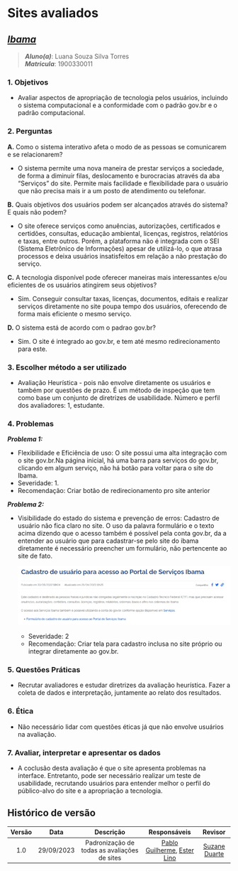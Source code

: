 # **Sites avaliados**

## [_Ibama_](https://www.gov.br/ibama/pt-br)

> **_Aluno(a)_**: Luana Souza Silva Torres  
> **_Matricula_**: 1900330011  

### **1. Objetivos**

* Avaliar aspectos de apropriação de tecnologia pelos usuários, incluindo o sistema computacional e a conformidade com o padrão gov.br e o padrão computacional.

### **2. Perguntas**

**A.** Como o sistema interativo afeta o modo de as pessoas se comunicarem e se relacionarem?

* O sistema permite uma nova maneira de prestar serviços a sociedade, de forma a diminuir filas, deslocamento e burocracias através da aba “Serviços” do site. Permite
mais facilidade e flexibilidade para o usuário que não precisa mais ir a um posto de atendimento ou telefonar.

**B.** Quais objetivos dos usuários podem ser alcançados através do sistema? E quais não podem?

* O site oferece serviços como anuências, autorizações, certificados e certidões, consultas, educação ambiental, licenças, registros, relatórios e taxas, entre outros.
Porém, a plataforma não é integrada com o SEI (Sistema Eletrônico de Informações) apesar de utilizá-lo, o que atrasa processos e deixa usuários insatisfeitos em relação
a não prestação do serviço.

**C.** A tecnologia disponível pode oferecer maneiras mais interessantes e/ou eficientes de os usuários atingirem seus objetivos?

* Sim. Conseguir consultar taxas, licenças, documentos, editais e realizar serviços diretamente no site poupa tempo dos usuários, oferecendo de forma mais eficiente o mesmo serviço.

**D.** O sistema está de acordo com o padrao gov.br?

* Sim. O site é integrado ao gov.br, e tem até mesmo redirecionamento para este.

### **3. Escolher método a ser utilizado**

* Avaliação Heurística - pois não envolve diretamente os usuários e também por questões de prazo. É um método de inspeção que tem como base um conjunto de diretrizes de usabilidade. Número e perfil dos avaliadores: 1, estudante.

### **4. Problemas**

**_Problema 1:_**

* Flexibilidade e Eficiência de uso: O site possui uma alta integração com o site gov.br.Na página inicial, há uma barra para serviços do gov.br, clicando em algum serviço, não há botão para voltar para o site do Ibama.
* Severidade: 1.
* Recomendação: Criar botão de   redirecionamento pro site anterior

**_Problema 2:_**

* Visibilidade do estado do sistema e prevenção de erros: Cadastro de usuário não fica claro no site. O uso da palavra formulário e o texto acima dizendo que o acesso também é possível pela conta gov.br, da a entender ao   usuário que para cadastrar-se pelo site do ibama diretamente é necessário preencher um formulário,     não pertencente ao site de fato.

   ![Cadastro de usuário](/docs/assets/images/AvaliacaoLuana.png)

  * Severidade: 2
  * Recomendação: Criar tela para cadastro inclusa no site próprio ou integrar diretamente ao gov.br.

### **5. Questões Práticas**

* Recrutar avaliadores e estudar diretrizes da avaliação heurística. Fazer a coleta de dados e interpretação, juntamente ao relato dos resultados.

### **6. Ética**

* Não necessário lidar com questões éticas já que não envolve usuários na avaliação.

### **7. Avaliar, interpretar e apresentar os dados**

* A coclusão desta avaliação é que o site apresenta problemas na interface. Entretanto, pode ser necessário realizar um teste de usabilidade, recrutando usuários para entender melhor o perfil do público-alvo do site e a apropriação a tecnologia.

## Histórico de versão

| Versão |    Data    |                  Descrição                   |      Responsáveis      |    Revisor    |
| :----: | :--------: | :------------------------------------------: | :--------------------: | :-----------: |
|  1.0   | 29/09/2023 | Padronização de todas as avaliações de sites | [Pablo Guilherme](https://github.com/PabloGJBS), [Ester Lino](https://github.com/esteerlino) | [Suzane Duarte](https://github.com/suzaneduarte) |
